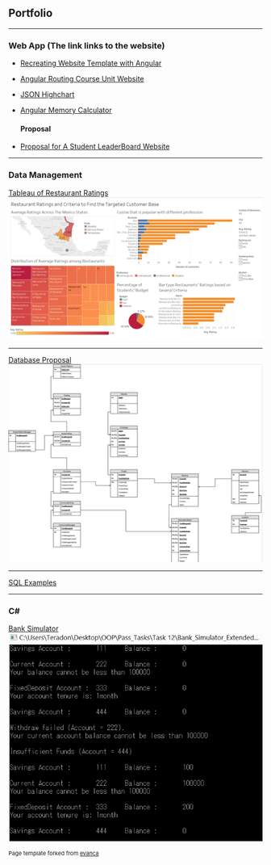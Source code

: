 ## Portfolio

---

### Web App (The link links to the website)

- [Recreating Website Template with Angular](https://teradongenesis.github.io/Recreating_Website_Template/)
- [Angular Routing Course Unit Website](https://teradongenesis.github.io/Angular_Routing/)
- [JSON Highchart](https://teradongenesis.github.io/JSON_Highchart/)
- [Angular Memory Calculator](https://teradongenesis.github.io/Angular_Web_Calculator_With_Memory_Functions/)

  #### Proposal
- [Proposal for A Student LeaderBoard Website](/pdf/UseCase_Proposal_on_A_Student_LeaderBoard.pdf)

---

### Data Management

[Tableau of Restaurant Ratings](/pdf/tableau.pdf)
<img src="images/tableau.PNG?raw=true"/>

---
[Database Proposal](/pdf/Kickstarter_Database_Proposal.pdf)
<img src="images/kickstarter.PNG?raw=true"/>

---
[SQL Examples](/pages/sql.md)

---

### C#

[Bank Simulator](images/ResultScreenTask12.PNG?raw=true)
<img src="images/ResultScreenTask12.PNG?raw=true"/>

<p style="font-size:11px">Page template forked from <a href="https://github.com/evanca/quick-portfolio">evanca</a></p>
<!-- Remove above link if you don't want to attibute -->
